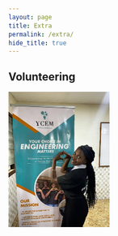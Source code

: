 ```yaml
---
layout: page
title: Extra
permalink: /extra/
hide_title: true
---
```



## Volunteering
[<img src="/assets/WhatsApp Image 2025-02-24 at 09.48.49.jpeg" alt="Volunteering Picture" width="200">](/extra/volunteering/)




